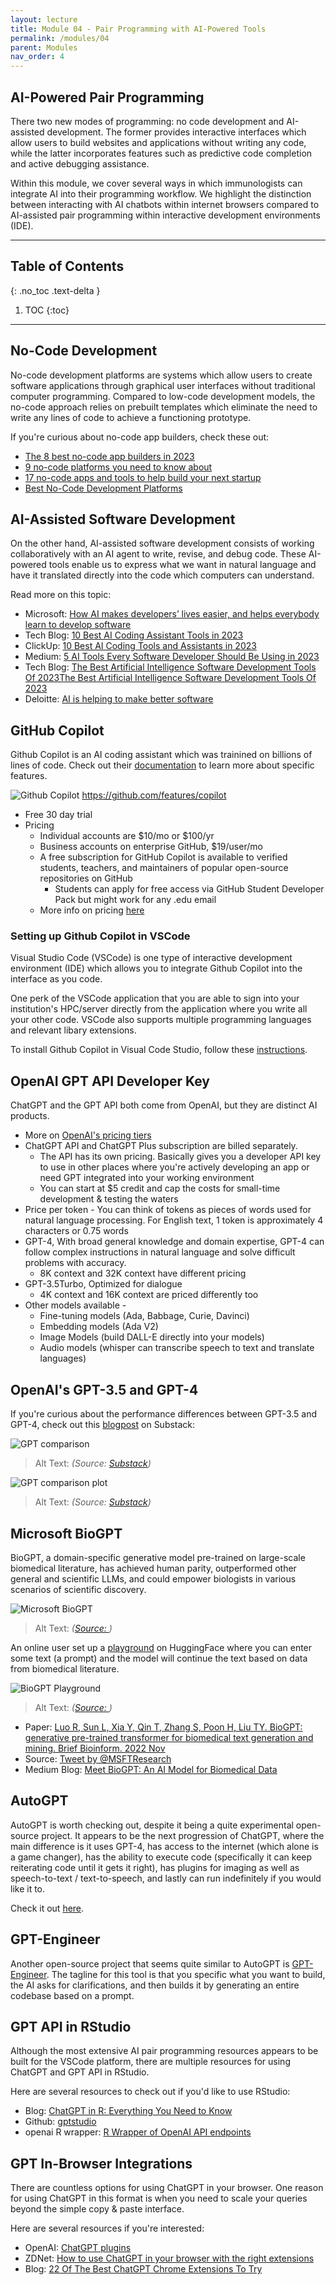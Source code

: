 ```yaml
---
layout: lecture
title: Module 04 - Pair Programming with AI-Powered Tools
permalink: /modules/04
parent: Modules
nav_order: 4
---
```


## AI-Powered Pair Programming
There two new modes of programming: no code development and AI-assisted development. The former provides interactive interfaces which allow users to build websites and applications without writing any code, while the latter incorporates features such as predictive code completion and active debugging assistance. 

Within this module, we cover several ways in which immunologists can integrate AI into their programming workflow. We highlight the distinction between interacting with AI chatbots within internet browsers compared to AI-assisted pair programming within interactive development environments (IDE).

---

## Table of Contents
{: .no_toc .text-delta }

1. TOC
{:toc}

---

## No-Code Development
No-code development platforms are systems which allow users to create software applications through graphical user interfaces without traditional computer programming. Compared to low-code development models, the no-code approach relies on prebuilt templates which eliminate the need to write any lines of code to achieve a functioning prototype.

If you're curious about no-code app builders, check these out:
* [The 8 best no-code app builders in 2023](https://zapier.com/blog/best-no-code-app-builder/)
* [9 no-code platforms you need to know about](https://www.getclockwise.com/blog/no-code-platforms)
* [17 no-code apps and tools to help build your next startup](https://webflow.com/blog/no-code-apps)
* [Best No-Code Development Platforms](https://www.g2.com/categories/no-code-development-platforms)


## AI-Assisted Software Development
On the other hand, AI-assisted software development consists of working collaboratively with an AI agent to write, revise, and debug code. These AI-powered tools enable us to express what we want in natural language and have it translated directly into the code which computers can understand. 

Read more on this topic:
* Microsoft: [How AI makes developers’ lives easier, and helps everybody learn to develop software](https://news.microsoft.com/source/features/ai/how-ai-makes-developers-lives-easier-and-helps-everybody-learn-to-develop-software/)
* Tech Blog: [10 Best AI Coding Assistant Tools in 2023](https://www.codium.ai/blog/10-best-ai-coding-assistant-tools-in-2023/)
* ClickUp: [10 Best AI Coding Tools and Assistants in 2023](https://clickup.com/blog/ai-code-tools/)
* Medium: [5 AI Tools Every Software Developer Should Be Using in 2023](https://medium.com/geekculture/5-ai-tools-every-software-developer-should-be-using-in-2022-afc4fb149c60)
* Tech Blog: [The Best Artificial Intelligence Software Development Tools Of 2023The Best Artificial Intelligence Software Development Tools Of 2023](https://www.devteam.space/blog/the-best-ai-tools/)
* Deloitte: [AI is helping to make better software](https://www.deloitte.com/global/en/our-thinking/insights/topics/business-strategy-growth/signals-for-strategists/ai-assisted-software-development.html)

## GitHub Copilot
Github Copilot is an AI coding assistant which was trainined on billions of lines of code. Check out their [documentation](https://docs.github.com/en/copilot) to learn more about specific features.

![Github Copilot](/assets/images/04-github-copilot.png)
https://github.com/features/copilot 

* Free 30 day trial
* Pricing
    * Individual accounts are $10/mo or $100/yr
    * Business accounts on enterprise GitHub, $19/user/mo
    * A free subscription for GitHub Copilot is available to verified students, teachers, and maintainers of popular open-source repositories on GitHub
        * Students can apply for free access via GitHub Student Developer Pack but might work for any .edu email
    * More info on pricing [here](https://docs.github.com/en/billing/managing-billing-for-github-copilot/about-billing-for-github-copilot)

### Setting up Github Copilot in VSCode 
Visual Studio Code (VSCode) is one type of interactive development environment (IDE) which allows you to integrate Github Copilot into the interface as you code. 

One perk of the VSCode application that you are able to sign into your institution's HPC/server directly from the application where you write all your other code. VSCode also supports multiple programming languages and relevant libary extensions. 

To install Github Copilot in Visual Code Studio, follow these [instructions](https://docs.github.com/en/copilot/getting-started-with-github-copilot).

## OpenAI GPT API Developer Key
ChatGPT and the GPT API both come from OpenAI, but they are distinct AI products.
* More on [OpenAI's pricing tiers](https://openai.com/pricing )
* ChatGPT API and ChatGPT Plus subscription are billed separately.
    * The API has its own pricing. Basically gives you a developer API key to use in other places where you're actively developing an app or need GPT integrated into your working environment
    * You can start at $5 credit and cap the costs for small-time development & testing the waters
* Price per token - You can think of tokens as pieces of words used for natural language processing. For English text, 1 token is approximately 4 characters or 0.75 words
* GPT-4, With broad general knowledge and domain expertise, GPT-4 can follow complex instructions in natural language and solve difficult problems with accuracy.
    * 8K context and 32K context have different pricing
* GPT-3.5Turbo, Optimized for dialogue
    * 4K context and 16K context are priced differently too
* Other models available -
    * Fine-tuning models (Ada, Babbage, Curie, Davinci)
    * Embedding models (Ada V2)
    * Image Models (build DALL-E directly into your models)
    * Audio models (whisper can transcribe speech to text and translate languages)

## OpenAI's GPT-3.5 and GPT-4
If you're curious about the performance differences between GPT-3.5 and GPT-4, check out this [blogpost](https://synthedia.substack.com/p/gpt-4-is-better-than-gpt-35-here) on Substack:

![GPT comparison](/assets/images/04-gpt-version-comparison01.webp)
> Alt Text:  _(Source: [Substack](https://synthedia.substack.com/p/gpt-4-is-better-than-gpt-35-here))_

![GPT comparison plot](/assets/images/04-gpt-version-comparison02.webp)
> Alt Text:  _(Source: [Substack](https://synthedia.substack.com/p/gpt-4-is-better-than-gpt-35-here))_


## Microsoft BioGPT
BioGPT, a domain-specific generative model pre-trained on large-scale biomedical literature, has achieved human parity, outperformed other general and scientific LLMs, and could empower biologists in various scenarios of scientific discovery. 

![Microsoft BioGPT](/assets/images/04-microsoft-biogpt.jfif)
> Alt Text:     _([Source: ](link))_

An online user set up a [playground](https://huggingface.co/spaces/kadirnar/BioGpt) on HuggingFace where you can enter some text (a prompt) and the model will continue the text based on data from biomedical literature. 

![BioGPT Playground](/assets/images/04-microsoft-biogpt-huggingface-playground.png)
> Alt Text:     _([Source: ](link))_


* Paper: [Luo R, Sun L, Xia Y, Qin T, Zhang S, Poon H, Liu TY. BioGPT: generative pre-trained transformer for biomedical text generation and mining. Brief Bioinform. 2022 Nov](https://pubmed.ncbi.nlm.nih.gov/36156661/)
* Source: [Tweet by @MSFTResearch](https://x.com/MSFTResearch/status/1618647707135918088?s=20)
* Medium Blog: [Meet BioGPT: An AI Model for Biomedical Data](https://generativeai.pub/meet-biogpt-an-ai-model-for-biomedical-data-c9d1484c8469)



## AutoGPT
AutoGPT is worth checking out, despite it being a quite experimental open-source project. It appears to be the next progression of ChatGPT, where the main difference is it uses GPT-4, has access to the internet (which alone is a game changer), has the ability to execute code (specifically it can keep reiterating code until it gets it right), has plugins for imaging as well as speech-to-text / text-to-speech, and lastly can run indefinitely if you would like it to.

Check it out [here](https://news.agpt.co/).

## GPT-Engineer
Another open-source project that seems quite similar to AutoGPT is [GPT-Engineer](https://github.com/AntonOsika/gpt-engineer). The tagline for this tool is that you specific what you want to build, the AI asks for clarifications, and then builds it by generating an entire codebase based on a prompt.


## GPT API in RStudio
Although the most extensive AI pair programming resources appears to be built for the VSCode platform, there are multiple resources for using ChatGPT and GPT API in RStudio. 

Here are several resources to check out if you'd like to use RStudio:
* Blog: [ChatGPT in R: Everything You Need to Know](https://www.listendata.com/2023/05/chatgpt-in-r.html)
* Github: [gptstudio](https://github.com/MichelNivard/gptstudio)
* openai R wrapper: [R Wrapper of OpenAI API endpoints](https://irudnyts.github.io/openai/)


## GPT In-Browser Integrations
There are countless options for using ChatGPT in your browser. One reason for using ChatGPT in this format is when you need to scale your queries beyond the simple copy & paste interface. 

Here are several resources if you're interested:
* OpenAI: [ChatGPT plugins](https://openai.com/blog/chatgpt-plugins)
* ZDNet: [How to use ChatGPT in your browser with the right extensions](https://www.zdnet.com/article/how-to-use-chatgpt-in-your-browser-with-the-right-extensions/)
* Blog: [22 Of The Best ChatGPT Chrome Extensions To Try](https://www.searchenginejournal.com/chatgpt-chrome-extensions/485594/)